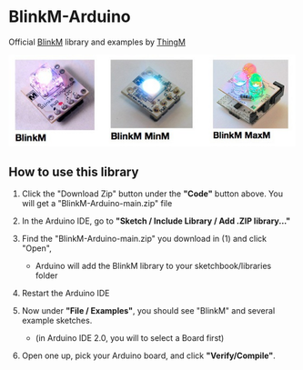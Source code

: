 BlinkM-Arduino
==============

Official [BlinkM](https://blinkm.thingm.com/) library and examples by [ThingM](https://thingm.com/)

![BlinkM Family](docs/blinkm_imgs.jpg)


## How to use this library

1. Click the "Download Zip" button under the **"Code"** button above. You will get a "BlinkM-Arduino-main.zip" file

2. In the Arduino IDE, go to **"Sketch / Include Library / Add .ZIP library..."**

3. Find the "BlinkM-Arduino-main.zip" you download in (1) and click "Open",
   * Arduino will add the BlinkM library to your sketchbook/libraries folder

4. Restart the Arduino IDE

5. Now under **"File / Examples"**, you should see "BlinkM" and several example sketches.
   * (in Arduino IDE 2.0, you will to select a Board first)

6. Open one up, pick your Arduino board, and click **"Verify/Compile"**.

